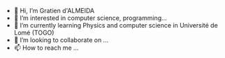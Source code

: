- 👋 Hi, I’m Gratien d'ALMEIDA
- 👀 I’m interested in computer science, programming...
- 🌱 I’m currently learning Physics and computer science in Université de Lomé (TOGO)
- 💞️ I’m looking to collaborate on ...
- 📫 How to reach me ...

<!---
Grt-Hub/Grt-Hub is a ✨ special ✨ repository because its `README.md` (this file) appears on your GitHub profile.
You can click the Preview link to take a look at your changes.
--->
